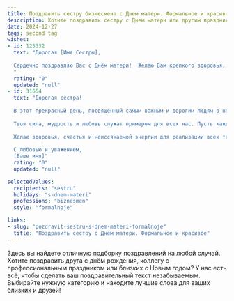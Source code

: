 ```yaml
---
title: Поздравить сестру бизнесмена с Днем матери. Формальное и красивое
description: Хотите поздравить сестру с Днем матери или другим праздником? Наш ИИ создаст незабываемое поздравление, а вы обязательно выделитесь среди других.  
date: 2024-12-27
tags: second tag
wishes:
- id: 123332
  text: "Дорогая [Имя Сестры],
  
  Сердечно поздравляю Вас с Днём матери!  Желаю Вам крепкого здоровья, неиссякаемой энергии и непреходящего семейного счастья. Пусть Ваш профессиональный успех, как успешного бизнесмена, гармонично сочетается с радостью материнства.  Пусть Ваши дети будут Вашей гордостью и опорой, а каждый день наполнен любовью и теплом.
  "
  rating: "0"
  updated: "null"
- id: 31654
  text: "Дорогая сестра!
  
  В этот прекрасный день, посвящённый самым важным и дорогим людям в нашей жизни, от всего сердца поздравляю тебя с Днём матери! Ты не только замечательная сестра, но и вдохновляющая мать, которая с энтузиазмом совмещает обязанности семьи и своей значимой профессиональной деятельности.
  
  Твоя сила, мудрость и любовь служат примером для всех нас. Пусть каждый день приносит тебе радость и удовлетворение от достигнутых успехов, а твои дети всегда восхищаются твоим стремлением к саморазвитию и трудолюбию.
  
  Желаю здоровья, счастья и неиссякаемой энергии для реализации всех твоих планов и мечтаний. Ты достойна самых высоких достижений и любви, ведь ты — настоящий пример для подражания!
  
  С любовью и уважением,
  [Ваше имя]"
  rating: "0"
  updated: "null"

selectedValues:
  recipients: "sestru"
  holidays: "s-dnem-materi"
  professions: "biznesmen"
  style: "formalnoje"

links:
- slug: "pozdravit-sestru-s-dnem-materi-formalnoje"
  title: "Поздравить сестру с Днем матери. Формальное и красивое"
---
```


Здесь вы найдете отличную подборку поздравлений на любой случай.
Хотите поздравить друга с днём рождения, коллегу с профессиональным праздником или близких с Новым годом? У нас есть всё, чтобы сделать ваш поздравительный текст незабываемым. Выбирайте нужную категорию и находите лучшие слова для ваших близких и друзей!

